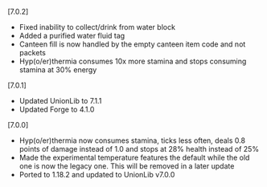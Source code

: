 [7.0.2]
- Fixed inability to collect/drink from water block
- Added a purified water fluid tag
- Canteen fill is now handled by the empty canteen item code and not packets
- Hyp(o/er)thermia consumes 10x more stamina and stops consuming stamina at 30% energy

[7.0.1]
- Updated UnionLib to 7.1.1
- Updated Forge to 4.1.0

[7.0.0]
- Hyp(o/er)thermia now consumes stamina, ticks less often, deals 0.8 points of damage instead of 1.0 and stops at 28% health instead of 25%
- Made the experimental temperature features the default while the old one is now the legacy one. This will be removed in a later update
- Ported to 1.18.2 and updated to UnionLib v7.0.0